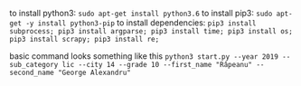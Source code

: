 to install python3: ``sudo apt-get install python3.6``
to install pip3: ``sudo apt-get -y install python3-pip``
to install dependencies:
``
pip3 install subprocess;
pip3 install argparse;
pip3 install time;
pip3 install os;
pip3 install scrapy;
pip3 install re;
``

basic command looks something like this
``python3 start.py --year 2019 --sub_category lic --city 14 --grade 10 --first_name "Râpeanu" --second_name "George Alexandru"``
